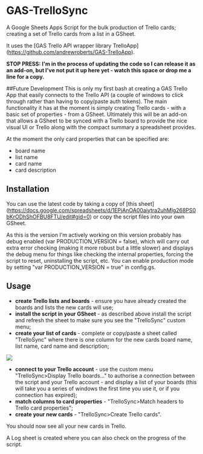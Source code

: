 # GAS-TrelloSync
A Google Sheets Apps Script for the bulk production of Trello cards; creating a set of Trello cards from a list in a GSheet.

It uses the [GAS Trello API wrapper library TrelloApp] (https://github.com/andrewroberts/GAS-TrelloApp).

**STOP PRESS: I'm in the process of updating the code so I can release it as an add-on, but I've not put it up here yet - watch this space or drop me a line for a copy.**

##Future Development
This is only my first bash at creating a GAS Trello App that easily connects to the Trello API (a couple of windows to click through rather than having to copy/paste auth tokens). The main functionality it has at the moment is simply creating Trello cards - with a basic set of properties - from a GSheet. Ultimately this will be an add-on that allows a GSheet to be synced with a Trello board to provide the nice visual UI or Trello along with the compact summary a spreadsheet provides.

At the moment the only card properties that can be specified are:
* board name
* list name
* card name
* card description

## Installation 
You can use the latest code by taking a copy of [this sheet] (https://docs.google.com/spreadsheets/d/1EPjAnOA00aiytra2uhMlg268PS0bKrODhShOFBU8FTU/edit#gid=0) or copy the script files into your own GSheet.

As this is the version I'm actively working on this version probably has debug enabled (var PRODUCTION_VERSION = false), which will carry out extra error checking (making it more robust but a little slower) and displays the debug menu for things like checking the internal properties, forcing the script to reset, uninstalling the script, etc. You can enable production mode by setting "var PRODUCTION_VERSION = true" in config.gs.

## Usage
* **create Trello lists and boards** - ensure you have already created the boards and lists the new cards will use;
* **install the script in your GSheet** - as described above install the script and refresh the sheet to make sure you see the "TrelloSync" custom menu;
* **create your list of cards** - complete or copy/paste a sheet called "TrelloSync" where there is one column for the new cards board name, list name, card name and description;
 
![](https://cloud.githubusercontent.com/assets/4705245/11320464/96dd5060-9090-11e5-9655-5302f82e97d0.png)

* **connect to your Trello account** - use the custom menu "TrelloSync>Display Trello boards..." to authorise a connection between the script and your Trello account - and display a list of your boards (this will take you a series of windows the first time you use it, or if you connection has expired);
* **match columns to card properties** - "TrelloSync>Match headers to Trello card properties";
* **create your new cards** - "TrelloSync>Create Trello cards".
 
You should now see all your new cards in Trello.

A Log sheet is created where you can also check on the progress of the script.
